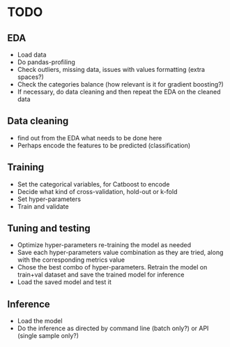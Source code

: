 # TODO

## EDA
 - Load data
 - Do pandas-profiling
 - Check outliers, missing data, issues with values formatting (extra spaces?)
 - Check the categories balance (how relevant is it for gradient boosting?)
 - If necessary, do data cleaning and then repeat the EDA on the cleaned data

## Data cleaning
 - find out from the EDA what needs to be done here
 - Perhaps encode the features to be predicted (classification)

## Training
- Set the categorical variables, for Catboost to encode
- Decide what kind of cross-validation, hold-out or k-fold
- Set hyper-parameters
- Train and validate

## Tuning and testing
- Optimize hyper-parameters re-training the model as needed
- Save each hyper-parameters value combination as they are tried, along with the corresponding metrics value
- Chose the best combo of hyper-parameters. Retrain the model on train+val dataset and save the trained model for inference
- Load the saved model and test it 


## Inference
- Load the model
- Do the inference as directed by command line (batch only?) or API (single sample only?)

